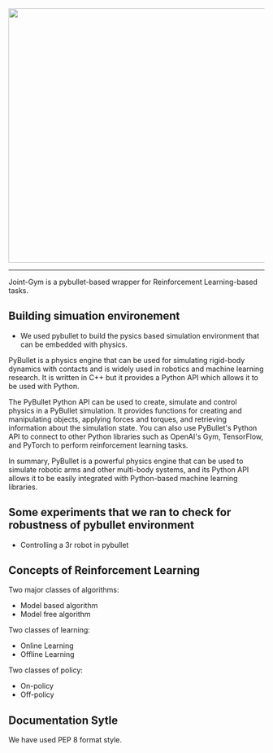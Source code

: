 
<div align = center>
<a href = "github.com/dwipdalal/joint-gym"><img width="700px" height="500px" src= "https://user-images.githubusercontent.com/76529011/215042798-66e1c161-3d6e-4670-a373-d335f91edc7d.png"></a>
</div>

--------------------------------

Joint-Gym is a pybullet-based wrapper for Reinforcement Learning-based tasks.

## Building simuation environement

- We used pybullet to build the pysics based simulation environment that can be embedded with physics. 

PyBullet is a physics engine that can be used for simulating rigid-body dynamics with contacts and is widely used in robotics and machine learning research. It is written in C++ but it provides a Python API which allows it to be used with Python.

The PyBullet Python API can be used to create, simulate and control physics in a PyBullet simulation. It provides functions for creating and manipulating objects, applying forces and torques, and retrieving information about the simulation state. You can also use PyBullet's Python API to connect to other Python libraries such as OpenAI's Gym, TensorFlow, and PyTorch to perform reinforcement learning tasks.

In summary, PyBullet is a powerful physics engine that can be used to simulate robotic arms and other multi-body systems, and its Python API allows it to be easily integrated with Python-based machine learning libraries.


## Some experiments that we ran to check for robustness of pybullet environment

- Controlling a 3r robot in pybullet

## Concepts of Reinforcement Learning 

Two major classes of algorithms:
- Model based algorithm
- Model free algorithm

Two classes of learning:
- Online Learning 
- Offline Learning

Two classes of policy:
- On-policy
- Off-policy


## Documentation Sytle

We have used PEP 8 format style.
